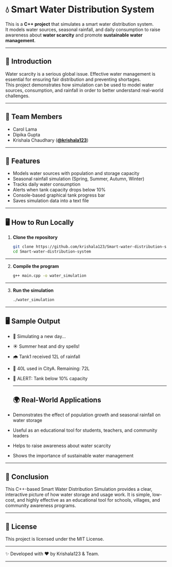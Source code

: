 # 💧 Smart Water Distribution System 

This is a **C++ project** that simulates a smart water distribution system.  
It models water sources, seasonal rainfall, and daily consumption to raise awareness about **water scarcity** and promote **sustainable water management**.  

---

## 📌 Introduction
Water scarcity is a serious global issue. Effective water management is essential for ensuring fair distribution and preventing shortages.  
This project demonstrates how simulation can be used to model water sources, consumption, and rainfall in order to better understand real-world challenges.  

---

## 👥 Team Members
- Carol Lama  
- Dipika Gupta  
- Krishala Chaudhary (**[@krishala123](https://github.com/krishala123)**)  

---

## 🚀 Features
- Models water sources with population and storage capacity  
- Seasonal rainfall simulation (Spring, Summer, Autumn, Winter)  
- Tracks daily water consumption  
- Alerts when tank capacity drops below 10%  
- Console-based graphical tank progress bar  
- Saves simulation data into a text file  

---

## 🖥️ How to Run Locally

1. **Clone the repository**  
   ```bash
   git clone https://github.com/krishala123/Smart-water-distribution-system.git
   cd Smart-water-distribution-system
   
---

2. **Compile the program**
    ```bash
   g++ main.cpp -o water_simulation

  ---

3. **Run the simulation**
    ```bash
    ./water_simulation

---

   


## 🖥️ Sample Output

- 📅 Simulating a new day...
- ☀ Summer heat and dry spells!
- 🌧 Tank1 received 12L of rainfall
- 🚰 40L used in CityA. Remaining: 72L
- 🚨 ALERT: Tank below 10% capacity

  ---

  ## 🌍 Real-World Applications

- Demonstrates the effect of population growth and seasonal rainfall on water storage

- Useful as an educational tool for students, teachers, and community leaders

- Helps to raise awareness about water scarcity

- Shows the importance of sustainable water management

---

## 🎯 Conclusion

This C++-based Smart Water Distribution Simulation provides a clear, interactive picture of how water storage and usage work.
It is simple, low-cost, and highly effective as an educational tool for schools, villages, and community awareness programs.

---

## 📜 License

This project is licensed under the MIT License.

---

 ✨ Developed with ❤️ by Krishala123 & Team.

---
